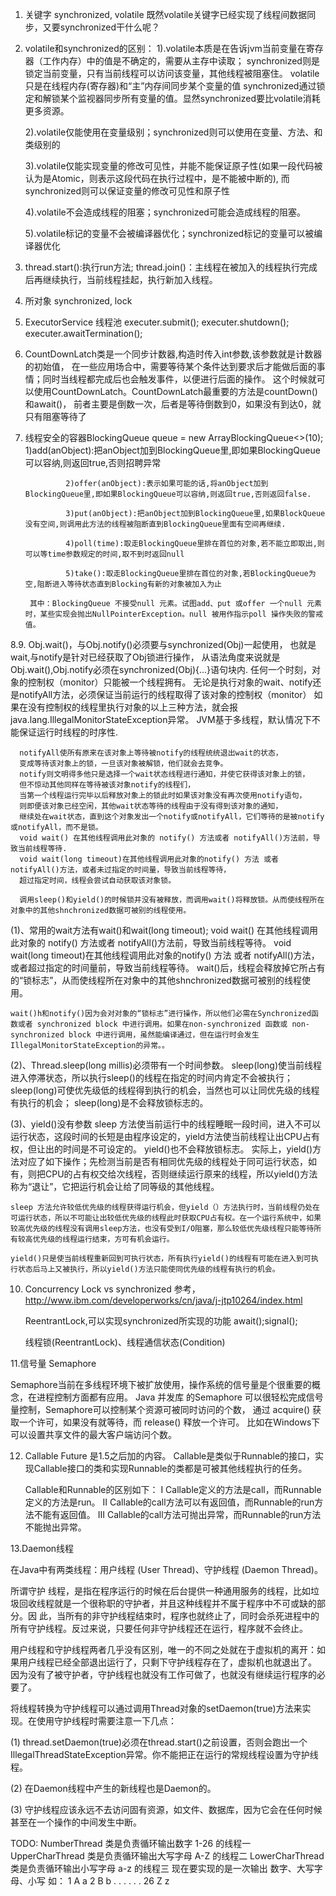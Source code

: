 
1. 关键字 synchronized, volatile
   既然volatile关键字已经实现了线程间数据同步，又要synchronized干什么呢？

2. volatile和synchronized的区别：
   1).volatile本质是在告诉jvm当前变量在寄存器（工作内存）中的值是不确定的，需要从主存中读取；
      synchronized则是锁定当前变量，只有当前线程可以访问该变量，其他线程被阻塞住。
      volatile只是在线程内存(寄存器)和“主”内存间同步某个变量的值
     synchronized通过锁定和解锁某个监视器同步所有变量的值。显然synchronized要比volatile消耗更多资源。

   2).volatile仅能使用在变量级别；synchronized则可以使用在变量、方法、和类级别的

   3).volatile仅能实现变量的修改可见性，并能不能保证原子性(如果一段代码被认为是Atomic，则表示这段代码在执行过程中，是不能被中断的),
      而synchronized则可以保证变量的修改可见性和原子性

   4).volatile不会造成线程的阻塞；synchronized可能会造成线程的阻塞。

   5).volatile标记的变量不会被编译器优化；synchronized标记的变量可以被编译器优化

3.   thread.start():执行run方法;
     thread.join()：主线程在被加入的线程执行完成后再继续执行，当前线程挂起，执行新加入线程。

4. 所对象 synchronized, lock


5. ExecutorService 线程池
    executer.submit();
    executer.shutdown();
    executer.awaitTermination();

6. CountDownLatch类是一个同步计数器,构造时传入int参数,该参数就是计数器的初始值，
   在一些应用场合中，需要等待某个条件达到要求后才能做后面的事情；同时当线程都完成后也会触发事件，以便进行后面的操作。
   这个时候就可以使用CountDownLatch。CountDownLatch最重要的方法是countDown()和await()，
   前者主要是倒数一次，后者是等待倒数到0，如果没有到达0，就只有阻塞等待了

7. 线程安全的容器BlockingQueue<Integer> queue = new ArrayBlockingQueue<>(10);
         1)add(anObject):把anObject加到BlockingQueue里,即如果BlockingQueue可以容纳,则返回true,否则招聘异常

                2)offer(anObject):表示如果可能的话,将anObject加到BlockingQueue里,即如果BlockingQueue可以容纳,则返回true,否则返回false.

                3)put(anObject):把anObject加到BlockingQueue里,如果BlockQueue没有空间,则调用此方法的线程被阻断直到BlockingQueue里面有空间再继续.

                4)poll(time):取走BlockingQueue里排在首位的对象,若不能立即取出,则可以等time参数规定的时间,取不到时返回null

                5)take():取走BlockingQueue里排在首位的对象,若BlockingQueue为空,阻断进入等待状态直到Blocking有新的对象被加入为止

        其中：BlockingQueue 不接受null 元素。试图add、put 或offer 一个null 元素时，某些实现会抛出NullPointerException。null 被用作指示poll 操作失败的警戒值。


8.9.   Obj.wait()，与Obj.notify()必须要与synchronized(Obj)一起使用，
     也就是wait,与notify是针对已经获取了Obj锁进行操作，
     从语法角度来说就是Obj.wait(),Obj.notify必须在synchronized(Obj){...}语句块内.
     任何一个时刻，对象的控制权（monitor）只能被一个线程拥有。
     无论是执行对象的wait、notify还是notifyAll方法，必须保证当前运行的线程取得了该对象的控制权（monitor）
     如果在没有控制权的线程里执行对象的以上三种方法，就会报java.lang.IllegalMonitorStateException异常。
     JVM基于多线程，默认情况下不能保证运行时线程的时序性.

      notifyAll使所有原来在该对象上等待被notify的线程统统退出wait的状态，
      变成等待该对象上的锁，一旦该对象被解锁，他们就会去竞争。
      notify则文明得多他只是选择一个wait状态线程进行通知，并使它获得该对象上的锁，
      但不惊动其他同样在等待被该对象notify的线程们，
      当第一个线程运行完毕以后释放对象上的锁此时如果该对象没有再次使用notify语句，
      则即便该对象已经空闲，其他wait状态等待的线程由于没有得到该对象的通知，
      继续处在wait状态，直到这个对象发出一个notify或notifyAll，它们等待的是被notify或notifyAll，而不是锁。
      void wait() 在其他线程调用此对象的 notify() 方法或者 notifyAll()方法前，导致当前线程等待.
      void wait(long timeout)在其他线程调用此对象的notify() 方法 或者 notifyAll()方法，或者未过指定的时间量，导致当前线程等待，
      超过指定时间，线程会尝试自动获取该对象锁。

      调用sleep()和yield()的时候锁并没有被释放，而调用wait()将释放锁。从而使线程所在对象中的其他shnchronized数据可被别的线程使用。


(1)、常用的wait方法有wait()和wait(long timeout);
	void wait() 在其他线程调用此对象的 notify() 方法或者 notifyAll()方法前，导致当前线程等待。
	void wait(long timeout)在其他线程调用此对象的notify() 方法 或者 notifyAll()方法，或者超过指定的时间量前，导致当前线程等待。
	wait()后，线程会释放掉它所占有的“锁标志”，从而使线程所在对象中的其他shnchronized数据可被别的线程使用。

	wait()h和notify()因为会对对象的“锁标志”进行操作，所以他们必需在Synchronized函数或者 synchronized block 中进行调用。如果在non-synchronized 函数或 non-synchronized block 中进行调用，虽然能编译通过，但在运行时会发生IllegalMonitorStateException的异常。。

(2)、Thread.sleep(long millis)必须带有一个时间参数。
	sleep(long)使当前线程进入停滞状态，所以执行sleep()的线程在指定的时间内肯定不会被执行；
	sleep(long)可使优先级低的线程得到执行的机会，当然也可以让同优先级的线程有执行的机会；
	sleep(long)是不会释放锁标志的。

(3)、yield()没有参数
	sleep 方法使当前运行中的线程睡眠一段时间，进入不可以运行状态，这段时间的长短是由程序设定的，yield方法使当前线程让出CPU占有权，但让出的时间是不可设定的。
	yield()也不会释放锁标志。
	实际上，yield()方法对应了如下操作；先检测当前是否有相同优先级的线程处于同可运行状态，如有，则把CPU的占有权交给次线程，否则继续运行原来的线程，所以yield()方法称为“退让”，它把运行机会让给了同等级的其他线程。

	sleep 方法允许较低优先级的线程获得运行机会，但yield（）方法执行时，当前线程仍处在可运行状态，所以不可能让出较低优先级的线程此时获取CPU占有权。在一个运行系统中，如果较高优先级的线程没有调用sleep方法，也没有受到I/O阻塞，那么较低优先级线程只能等待所有较高优先级的线程运行结束，方可有机会运行。

	yield()只是使当前线程重新回到可执行状态，所有执行yield()的线程有可能在进入到可执行状态后马上又被执行，所以yield()方法只能使同优先级的线程有执行的机会。

10. Concurrency Lock vs synchronized
    参考，http://www.ibm.com/developerworks/cn/java/j-jtp10264/index.html

    ReentrantLock,可以实现synchronized所实现的功能
    await();signal();

    线程锁(ReentrantLock)、线程通信状态(Condition)

11.信号量 Semaphore

Semaphore当前在多线程环境下被扩放使用，操作系统的信号量是个很重要的概念，在进程控制方面都有应用。
Java 并发库 的Semaphore 可以很轻松完成信号量控制，Semaphore可以控制某个资源可被同时访问的个数，
通过 acquire() 获取一个许可，如果没有就等待，而 release() 释放一个许可。
比如在Windows下可以设置共享文件的最大客户端访问个数。

12. Callable Future
    是1.5之后加的内容。
    Callable是类似于Runnable的接口，实现Callable接口的类和实现Runnable的类都是可被其他线程执行的任务。

    Callable和Runnable的区别如下：
    I    Callable定义的方法是call，而Runnable定义的方法是run。
    II   Callable的call方法可以有返回值，而Runnable的run方法不能有返回值。
    III  Callable的call方法可抛出异常，而Runnable的run方法不能抛出异常。

13.Daemon线程

在Java中有两类线程：用户线程 (User Thread)、守护线程 (Daemon Thread)。

所谓守护 线程，是指在程序运行的时候在后台提供一种通用服务的线程，比如垃圾回收线程就是一个很称职的守护者，并且这种线程并不属于程序中不可或缺的部分。因 此，当所有的非守护线程结束时，程序也就终止了，同时会杀死进程中的所有守护线程。反过来说，只要任何非守护线程还在运行，程序就不会终止。

用户线程和守护线程两者几乎没有区别，唯一的不同之处就在于虚拟机的离开：如果用户线程已经全部退出运行了，只剩下守护线程存在了，虚拟机也就退出了。 因为没有了被守护者，守护线程也就没有工作可做了，也就没有继续运行程序的必要了。

将线程转换为守护线程可以通过调用Thread对象的setDaemon(true)方法来实现。在使用守护线程时需要注意一下几点：

(1) thread.setDaemon(true)必须在thread.start()之前设置，否则会跑出一个IllegalThreadStateException异常。你不能把正在运行的常规线程设置为守护线程。

(2) 在Daemon线程中产生的新线程也是Daemon的。

(3) 守护线程应该永远不去访问固有资源，如文件、数据库，因为它会在任何时候甚至在一个操作的中间发生中断。

 TODO:
 NumberThread 类是负责循环输出数字 1-26 的线程一
 UpperCharThread 类是负责循环输出大写字母 A-Z 的线程二
 LowerCharThread 类是负责循环输出小写字母 a-z 的线程三
 现在要实现的是一次输出 数字、大写字母、小写
 如：
 1 A a
 2 B b
 . . .
 . . .
 26 Z z
